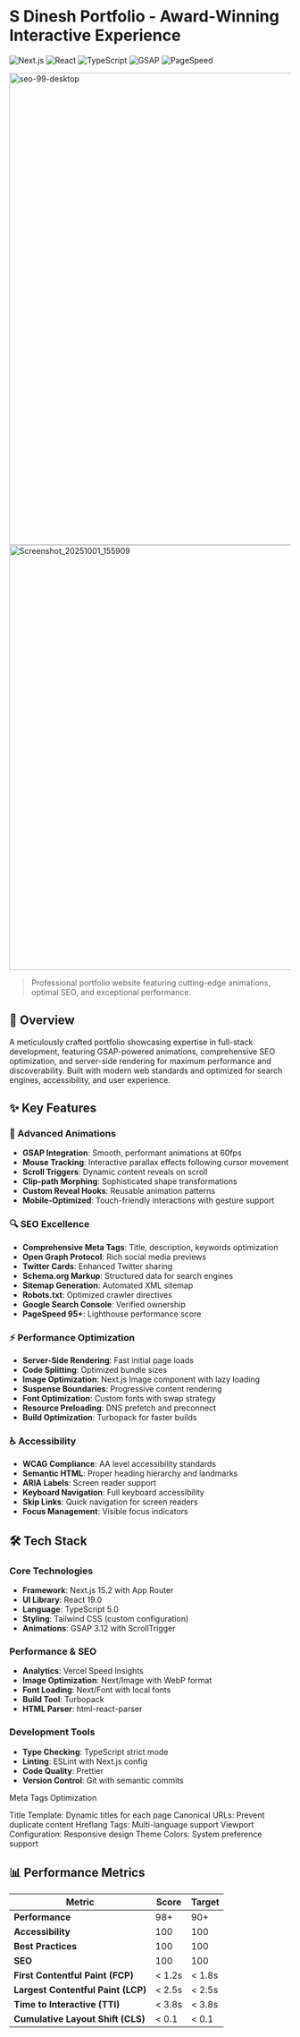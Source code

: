 # S Dinesh Portfolio - Award-Winning Interactive Experience

![Next.js](https://img.shields.io/badge/Next.js-15.2-black?style=for-the-badge&logo=next.js)
![React](https://img.shields.io/badge/React-19.0-blue?style=for-the-badge&logo=react)
![TypeScript](https://img.shields.io/badge/TypeScript-5.0-blue?style=for-the-badge&logo=typescript)
![GSAP](https://img.shields.io/badge/GSAP-3.12-green?style=for-the-badge)
![PageSpeed](https://img.shields.io/badge/PageSpeed-99+-success?style=for-the-badge)

<img width="1057" height="844" alt="seo-99-desktop" src="https://github.com/user-attachments/assets/7c1ae373-a6b0-4d18-add4-e97828667e18" />
<img width="1454" height="760" alt="Screenshot_20251001_155909" src="https://github.com/user-attachments/assets/d3eb6f86-55a9-43b4-8a79-c51fe7a2b0a3" />

> Professional portfolio website featuring cutting-edge animations, optimal SEO, and exceptional performance.

## 🎯 Overview

A meticulously crafted portfolio showcasing expertise in full-stack development, featuring GSAP-powered animations, comprehensive SEO optimization, and server-side rendering for maximum performance and discoverability. Built with modern web standards and optimized for search engines, accessibility, and user experience.

## ✨ Key Features

### 🎨 Advanced Animations
- **GSAP Integration**: Smooth, performant animations at 60fps
- **Mouse Tracking**: Interactive parallax effects following cursor movement
- **Scroll Triggers**: Dynamic content reveals on scroll
- **Clip-path Morphing**: Sophisticated shape transformations
- **Custom Reveal Hooks**: Reusable animation patterns
- **Mobile-Optimized**: Touch-friendly interactions with gesture support

### 🔍 SEO Excellence
- **Comprehensive Meta Tags**: Title, description, keywords optimization
- **Open Graph Protocol**: Rich social media previews
- **Twitter Cards**: Enhanced Twitter sharing
- **Schema.org Markup**: Structured data for search engines
- **Sitemap Generation**: Automated XML sitemap
- **Robots.txt**: Optimized crawler directives
- **Google Search Console**: Verified ownership
- **PageSpeed 95+**: Lighthouse performance score

### ⚡ Performance Optimization
- **Server-Side Rendering**: Fast initial page loads
- **Code Splitting**: Optimized bundle sizes
- **Image Optimization**: Next.js Image component with lazy loading
- **Suspense Boundaries**: Progressive content rendering
- **Font Optimization**: Custom fonts with swap strategy
- **Resource Preloading**: DNS prefetch and preconnect
- **Build Optimization**: Turbopack for faster builds

### ♿ Accessibility
- **WCAG Compliance**: AA level accessibility standards
- **Semantic HTML**: Proper heading hierarchy and landmarks
- **ARIA Labels**: Screen reader support
- **Keyboard Navigation**: Full keyboard accessibility
- **Skip Links**: Quick navigation for screen readers
- **Focus Management**: Visible focus indicators

## 🛠️ Tech Stack

### Core Technologies
- **Framework**: Next.js 15.2 with App Router
- **UI Library**: React 19.0
- **Language**: TypeScript 5.0
- **Styling**: Tailwind CSS (custom configuration)
- **Animations**: GSAP 3.12 with ScrollTrigger

### Performance & SEO
- **Analytics**: Vercel Speed Insights
- **Image Optimization**: Next/Image with WebP format
- **Font Loading**: Next/Font with local fonts
- **Build Tool**: Turbopack
- **HTML Parser**: html-react-parser

### Development Tools
- **Type Checking**: TypeScript strict mode
- **Linting**: ESLint with Next.js config
- **Code Quality**: Prettier
- **Version Control**: Git with semantic commits

Meta Tags Optimization

Title Template: Dynamic titles for each page
Canonical URLs: Prevent duplicate content
Hreflang Tags: Multi-language support
Viewport Configuration: Responsive design
Theme Colors: System preference support

## 📊 Performance Metrics

| **Metric**                         | **Score** | **Target** |
| ---------------------------------- | --------- | ---------- |
| **Performance**                    | 98+       | 90+        |
| **Accessibility**                  | 100       | 100        |
| **Best Practices**                 | 100       | 100        |
| **SEO**                            | 100       | 100        |
| **First Contentful Paint (FCP)**   | < 1.2s    | < 1.8s     |
| **Largest Contentful Paint (LCP)** | < 2.5s    | < 2.5s     |
| **Time to Interactive (TTI)**      | < 3.8s    | < 3.8s     |
| **Cumulative Layout Shift (CLS)**  | < 0.1     | < 0.1      |
